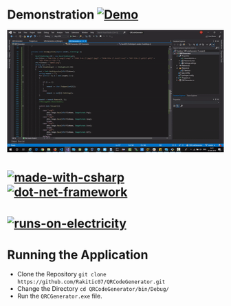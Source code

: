 # Demonstration [![Demo](https://img.shields.io/badge/How-To-red.svg?style=for-the-badge&logo=discourse)](https://github.com/Rakitic07/QRCodeGenerator)

![QRGif](https://github.com/Rakitic07/QRCodeGenerator/blob/master/QR.gif)


# [![made-with-csharp](https://forthebadge.com/images/badges/made-with-c-sharp.svg)](https://docs.microsoft.com/en-us/dotnet/csharp/) [![dot-net-framework](https://img.shields.io/badge/.NET%20Framework-4.5-blue.svg?style=flat&logo=windows)](https://www.microsoft.com/en-in/download/details.aspx?id=30653)
# [![runs-on-electricity](https://forthebadge.com/images/badges/powered-by-electricity.svg)](https://www.youtube.com/watch?v=oB1v-wh7EGU)

# Running the Application

+ Clone the Repository `git clone https://github.com/Rakitic07/QRCodeGenerator.git`
+ Change the Directory `cd QRCodeGenerator/bin/Debug/`
+ Run the `QRCGenerator.exe` file.

